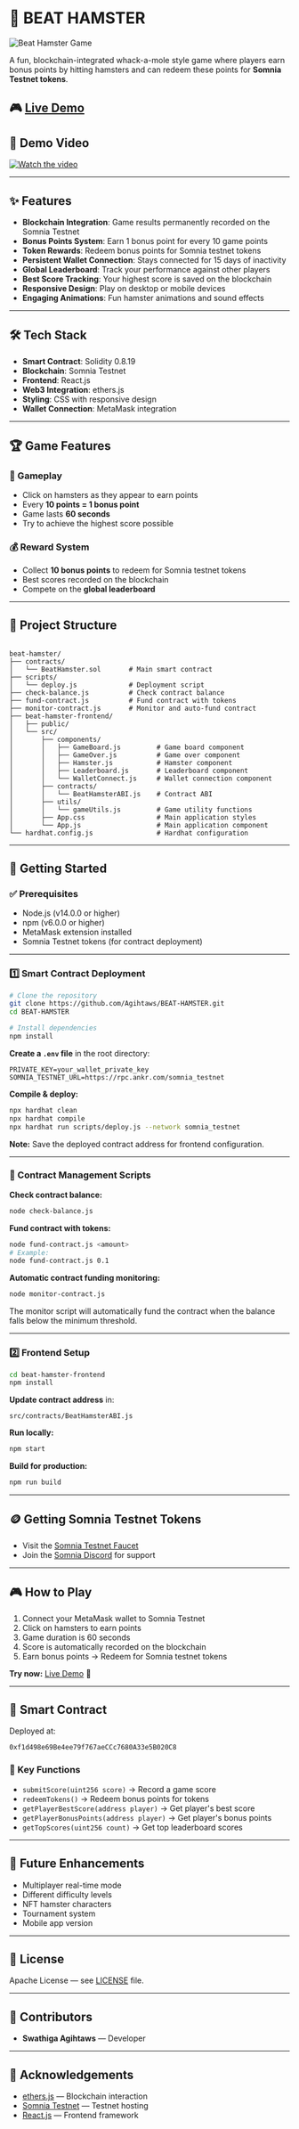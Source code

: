 
# 🐹 BEAT HAMSTER

![Beat Hamster Game](https://github.com/Agihtaws/BEAT-HAMSTER/blob/main/beat-hamster-frontend/public/background.jpg)

A fun, blockchain-integrated whack-a-mole style game where players earn bonus points by hitting hamsters and can redeem these points for **Somnia Testnet tokens**.

## 🎮 [Live Demo](https://beat-hamster.vercel.app/)

## 🎥 Demo Video

[![Watch the video](https://img.youtube.com/vi/xhVU1DT6rJQ/0.jpg)](https://www.youtube.com/watch?v=xhVU1DT6rJQ)

---

## ✨ Features

- **Blockchain Integration**: Game results permanently recorded on the Somnia Testnet  
- **Bonus Points System**: Earn 1 bonus point for every 10 game points  
- **Token Rewards**: Redeem bonus points for Somnia testnet tokens  
- **Persistent Wallet Connection**: Stays connected for 15 days of inactivity  
- **Global Leaderboard**: Track your performance against other players  
- **Best Score Tracking**: Your highest score is saved on the blockchain  
- **Responsive Design**: Play on desktop or mobile devices  
- **Engaging Animations**: Fun hamster animations and sound effects  

---

## 🛠️ Tech Stack

- **Smart Contract**: Solidity 0.8.19  
- **Blockchain**: Somnia Testnet  
- **Frontend**: React.js  
- **Web3 Integration**: ethers.js  
- **Styling**: CSS with responsive design  
- **Wallet Connection**: MetaMask integration  

---

## 🏆 Game Features

### 🎯 Gameplay
- Click on hamsters as they appear to earn points  
- Every **10 points = 1 bonus point**  
- Game lasts **60 seconds**  
- Try to achieve the highest score possible  

### 💰 Reward System
- Collect **10 bonus points** to redeem for Somnia testnet tokens  
- Best scores recorded on the blockchain  
- Compete on the **global leaderboard**  

---

## 📂 Project Structure

```

beat-hamster/
├── contracts/
│   └── BeatHamster.sol       # Main smart contract
├── scripts/
│   └── deploy.js             # Deployment script
├── check-balance.js          # Check contract balance
├── fund-contract.js          # Fund contract with tokens
├── monitor-contract.js       # Monitor and auto-fund contract
├── beat-hamster-frontend/
│   ├── public/
│   └── src/
│       ├── components/
│       │   ├── GameBoard.js         # Game board component
│       │   ├── GameOver.js          # Game over component
│       │   ├── Hamster.js           # Hamster component
│       │   ├── Leaderboard.js       # Leaderboard component
│       │   └── WalletConnect.js     # Wallet connection component
│       ├── contracts/
│       │   └── BeatHamsterABI.js    # Contract ABI
│       ├── utils/
│       │   └── gameUtils.js         # Game utility functions
│       ├── App.css                  # Main application styles
│       └── App.js                   # Main application component
└── hardhat.config.js                # Hardhat configuration

````

---

## 🚀 Getting Started

### ✅ Prerequisites
- Node.js (v14.0.0 or higher)  
- npm (v6.0.0 or higher)  
- MetaMask extension installed  
- Somnia Testnet tokens (for contract deployment)  

---

### 1️⃣ Smart Contract Deployment

```bash
# Clone the repository
git clone https://github.com/Agihtaws/BEAT-HAMSTER.git
cd BEAT-HAMSTER

# Install dependencies
npm install
````

**Create a `.env` file** in the root directory:

```
PRIVATE_KEY=your_wallet_private_key
SOMNIA_TESTNET_URL=https://rpc.ankr.com/somnia_testnet
```

**Compile & deploy:**

```bash
npx hardhat clean
npx hardhat compile
npx hardhat run scripts/deploy.js --network somnia_testnet
```

**Note:** Save the deployed contract address for frontend configuration.

---

### 📜 Contract Management Scripts

**Check contract balance:**

```bash
node check-balance.js
```

**Fund contract with tokens:**

```bash
node fund-contract.js <amount>
# Example:
node fund-contract.js 0.1
```

**Automatic contract funding monitoring:**

```bash
node monitor-contract.js
```

The monitor script will automatically fund the contract when the balance falls below the minimum threshold.

---

### 2️⃣ Frontend Setup

```bash
cd beat-hamster-frontend
npm install
```

**Update contract address** in:

```
src/contracts/BeatHamsterABI.js
```

**Run locally:**

```bash
npm start
```

**Build for production:**

```bash
npm run build
```

---

## 🪙 Getting Somnia Testnet Tokens

* Visit the [Somnia Testnet Faucet](https://testnet.somnia.network/)
* Join the [Somnia Discord](https://discord.gg/somnia) for support

---

## 🎮 How to Play

1. Connect your MetaMask wallet to Somnia Testnet
2. Click on hamsters to earn points
3. Game duration is 60 seconds
4. Score is automatically recorded on the blockchain
5. Earn bonus points → Redeem for Somnia testnet tokens

**Try now:** [Live Demo](https://beat-hamster.vercel.app/) 🎯

---

## 🔗 Smart Contract

Deployed at:

```
0xf1d498e69Be4ee79f767aeCCc7680A33e5B020C8
```

### 📜 Key Functions

* `submitScore(uint256 score)` → Record a game score
* `redeemTokens()` → Redeem bonus points for tokens
* `getPlayerBestScore(address player)` → Get player's best score
* `getPlayerBonusPoints(address player)` → Get player's bonus points
* `getTopScores(uint256 count)` → Get top leaderboard scores

---

## 🚧 Future Enhancements

* Multiplayer real-time mode
* Different difficulty levels
* NFT hamster characters
* Tournament system
* Mobile app version

---

## 📄 License

Apache License — see [LICENSE](LICENSE) file.

---

## 👥 Contributors

* **Swathiga Agihtaws** — Developer

---

## 🙏 Acknowledgements

* [ethers.js](https://docs.ethers.io/) — Blockchain interaction
* [Somnia Testnet](https://somnia.network) — Testnet hosting
* [React.js](https://reactjs.org/) — Frontend framework


